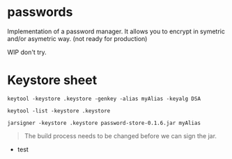 # passwords
Implementation of a password manager. It allows you to encrypt in symetric and/or asymetric way. (not ready for production)

WIP don't try.

# Keystore sheet

`keytool -keystore .keystore -genkey -alias myAlias -keyalg DSA`

`keytool -list -keystore .keystore`

`jarsigner -keystore .keystore password-store-0.1.6.jar myAlias`

>The build process needs to be changed before we can sign the jar.

* test
 